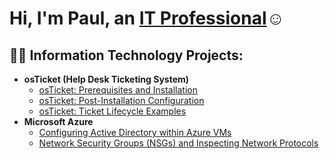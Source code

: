 <h1>Hi, I'm Paul, an <a href="https://www.linkedin.com/in/paul-ghazali-6b8949a6/">IT Professional</a>☺</h1>

<h2>👨‍💻 Information Technology Projects:</h2>

- <b>osTicket (Help Desk Ticketing System)</b>
  - [osTicket: Prerequisites and Installation](https://github.com/ghazalip/osticket-prereqs)
  - [osTicket: Post-Installation Configuration](https://github.com/ghazalip/post-install-config)
  - [osTicket: Ticket Lifecycle Examples](https://github.com/ghazalip/ticket-lifecycle)
- <b>Microsoft Azure</b>
  - [Configuring Active Directory within Azure VMs](https://github.com/ghazalip/configure-ad)
  - [Network Security Groups (NSGs) and Inspecting Network Protocols](https://github.com/ghazalip/azure-network-protocols)
